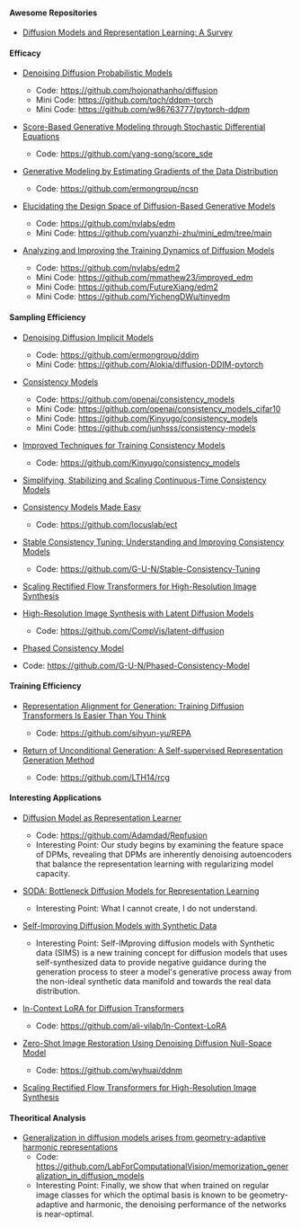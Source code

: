#### Awesome Repositories
- [Diffusion Models and Representation Learning: A Survey](https://github.com/dongzhuoyao/Diffusion-Representation-Learning-Survey-Taxonomy)


#### Efficacy

- [Denoising Diffusion Probabilistic Models](https://arxiv.org/abs/2006.11239)
  - Code: https://github.com/hojonathanho/diffusion
  - Mini Code: https://github.com/tqch/ddpm-torch
  - Mini Code: https://github.com/w86763777/pytorch-ddpm

- [Score-Based Generative Modeling through Stochastic Differential Equations](https://arxiv.org/abs/2011.13456)
  - Code: https://github.com/yang-song/score_sde

- [Generative Modeling by Estimating Gradients of the Data Distribution](https://arxiv.org/abs/1907.05600)
  - Code: https://github.com/ermongroup/ncsn

- [Elucidating the Design Space of Diffusion-Based Generative Models](https://arxiv.org/abs/2206.00364)
  - Code: https://github.com/nvlabs/edm
  - Mini Code: https://github.com/yuanzhi-zhu/mini_edm/tree/main

- [Analyzing and Improving the Training Dynamics of Diffusion Models](https://arxiv.org/abs/2312.02696)
  - Code: https://github.com/nvlabs/edm2
  - Mini Code: https://github.com/mmathew23/improved_edm
  - Mini Code: https://github.com/FutureXiang/edm2
  - Mini Code: https://github.com/YichengDWu/tinyedm


#### Sampling Efficiency

- [Denoising Diffusion Implicit Models](https://arxiv.org/abs/2010.02502)
  - Code: https://github.com/ermongroup/ddim
  - Mini Code: https://github.com/Alokia/diffusion-DDIM-pytorch

- [Consistency Models](https://arxiv.org/abs/2303.01469)
  - Code: https://github.com/openai/consistency_models
  - Mini Code: https://github.com/openai/consistency_models_cifar10
  - Mini Code: https://github.com/Kinyugo/consistency_models
  - Mini Code: https://github.com/junhsss/consistency-models

- [Improved Techniques for Training Consistency Models](https://arxiv.org/abs/2310.14189)
  - Code: https://github.com/Kinyugo/consistency_models

- [Simplifying, Stabilizing and Scaling Continuous-Time Consistency Models](https://arxiv.org/abs/2410.11081)

- [Consistency Models Made Easy](https://arxiv.org/abs/2406.14548)
  - Code: https://github.com/locuslab/ect

- [Stable Consistency Tuning: Understanding and Improving Consistency Models](https://arxiv.org/abs/2410.18958)
  - Code: https://github.com/G-U-N/Stable-Consistency-Tuning

- [Scaling Rectified Flow Transformers for High-Resolution Image Synthesis](https://arxiv.org/abs/2403.03206)

- [High-Resolution Image Synthesis with Latent Diffusion Models](https://arxiv.org/abs/2112.10752)
  - Code: https://github.com/CompVis/latent-diffusion

- [Phased Consistency Model](https://arxiv.org/abs/2405.18407)
 - Code: https://github.com/G-U-N/Phased-Consistency-Model


#### Training Efficiency

- [Representation Alignment for Generation: Training Diffusion Transformers Is Easier Than You Think](https://arxiv.org/abs/2410.06940)
  - Code: https://github.com/sihyun-yu/REPA


- [Return of Unconditional Generation: A Self-supervised Representation Generation Method](https://arxiv.org/abs/2312.03701)
  - Code: https://github.com/LTH14/rcg

#### Interesting Applications

- [Diffusion Model as Representation Learner](https://arxiv.org/abs/2308.10916)
  - Code: https://github.com/Adamdad/Repfusion
  - Interesting Point: Our study begins by examining the feature space of DPMs, revealing that DPMs are inherently denoising autoencoders that balance the representation learning with regularizing model capacity.

- [SODA: Bottleneck Diffusion Models for Representation Learning](https://arxiv.org/abs/2311.17901)
  - Interesting Point: What I cannot create, I do not understand.

- [Self-Improving Diffusion Models with Synthetic Data](https://arxiv.org/abs/2408.16333v1)
  - Interesting Point: Self-IMproving diffusion models with Synthetic data (SIMS) is a new training concept for diffusion models that uses self-synthesized data to provide negative guidance during the generation process to steer a model's generative process away from the non-ideal synthetic data manifold and towards the real data distribution.

- [In-Context LoRA for Diffusion Transformers](https://arxiv.org/abs/2410.23775v3)
  - Code: https://github.com/ali-vilab/In-Context-LoRA


- [Zero-Shot Image Restoration Using Denoising Diffusion Null-Space Model](https://arxiv.org/abs/2212.00490v2)
  - Code: https://github.com/wyhuai/ddnm

- [Scaling Rectified Flow Transformers for High-Resolution Image Synthesis](https://arxiv.org/abs/2403.03206)


#### Theoritical Analysis

- [Generalization in diffusion models arises from geometry-adaptive harmonic representations](https://arxiv.org/abs/2310.02557)
  - Code: https://github.com/LabForComputationalVision/memorization_generalization_in_diffusion_models
  - Interesting Point: Finally, we show that when trained on regular image classes for which the optimal basis is known to be geometry-adaptive and harmonic, the denoising performance of the networks is near-optimal.